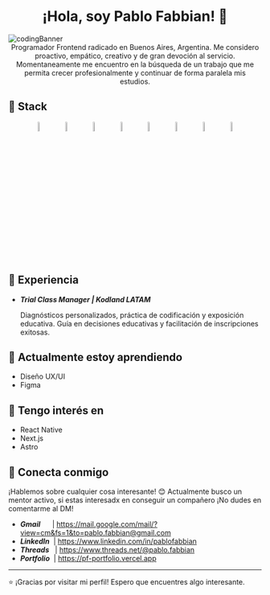 <h1 align="center"><strong> ¡Hola, soy Pablo Fabbian! 👋</strong></h1>

 <img src="https://i.imgur.com/S8sebnz.jpg" alt="codingBanner">

<div align="center">Programador Frontend radicado en Buenos Aires, Argentina. Me considero proactivo, empático, creativo y de gran devoción al servicio.</div>
<div align="center">Momentaneamente me encuentro en la búsqueda de un trabajo que me permita crecer profesionalmente y continuar de forma paralela mis estudios.</div>

## 🚀 Stack

<p float="left" align="center">
  <img src="https://imgur.com/xiTRp8L.png" alt="HTML" width="7%">
  &nbsp;&nbsp;&nbsp;
  <img src="https://imgur.com/5b3elD4.png" alt="CSS" width="7%">
  &nbsp;&nbsp;&nbsp;
  <img src="https://imgur.com/QPURzHS.png" alt="JavaScript" width="7%">
  &nbsp;&nbsp;&nbsp;
  <img src="https://i.imgur.com/s8xEsBD.png" alt="React Js" width="7%">
  &nbsp;&nbsp;&nbsp;
  <img src="https://i.imgur.com/AvKTnxK.png" alt="Bootstrap" width="7%">
  &nbsp;&nbsp;&nbsp;
  <img src="https://i.imgur.com/nB8BcP9.png" alt="Tailwind" width="7%">
  &nbsp;&nbsp;&nbsp;
  <img src="https://i.imgur.com/ezaPYYQ.png" alt="Git" width="7%">
  &nbsp;&nbsp;&nbsp;
  <img src="https://imgur.com/a/Xw1TTdK.png" alt="Sass" width="7%">
</p>

## 💼 Experiencia

- **_Trial Class Manager | Kodland LATAM_**
  
  Diagnósticos personalizados, práctica de codificación y exposición educativa.
  Guía en decisiones educativas y facilitación de inscripciones exitosas.

## 🌱 Actualmente estoy aprendiendo

  - Diseño UX/UI
  - Figma

## 🍃 Tengo interés en

- React Native
- Next.js
- Astro

## 🤝 Conecta conmigo

¡Hablemos sobre cualquier cosa interesante! 😊
Actualmente busco un mentor activo, si estas interesadx en conseguir un compañero ¡No dudes en comentarme al DM!

- **_Gmail_** &nbsp;&nbsp;&nbsp;&nbsp;&nbsp;| https://mail.google.com/mail/?view=cm&fs=1&to=pablo.fabbian@gmail.com
- **_LinkedIn_** &nbsp;| https://www.linkedin.com/in/pablofabbian
- **_Threads_** &nbsp;&nbsp;| https://www.threads.net/@pablo.fabbian
- **_Portfolio_** &nbsp;| https://pf-portfolio.vercel.app
---

⭐️ ¡Gracias por visitar mi perfil! Espero que encuentres algo interesante.
